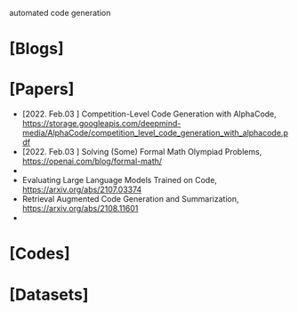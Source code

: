 automated code generation

# [Blogs]

# [Papers]
+ [2022. Feb.03 ] Competition-Level Code Generation with AlphaCode, https://storage.googleapis.com/deepmind-media/AlphaCode/competition_level_code_generation_with_alphacode.pdf
+ [2022. Feb.03 ] Solving (Some) Formal Math Olympiad Problems, https://openai.com/blog/formal-math/
+ 
+ Evaluating Large Language Models Trained on Code, https://arxiv.org/abs/2107.03374
+ Retrieval Augmented Code Generation and Summarization, https://arxiv.org/abs/2108.11601
+ 

# [Codes]

# [Datasets]
